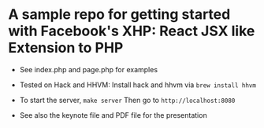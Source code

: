 # A sample repo for getting started with Facebook's XHP: React JSX like Extension to PHP

- See index.php and page.php for examples

- Tested on Hack and HHVM: Install hack and hhvm via `brew install hhvm`

- To start the server, `make server` Then go to `http://localhost:8080`

- See also the keynote file and PDF file for the presentation
